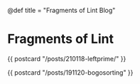 @def title = "Fragments of Lint Blog"

# Fragments of Lint

{{ postcard
    "/posts/210118-leftprime/" }}

{{ postcard
    "/posts/191120-bogosorting" }}

